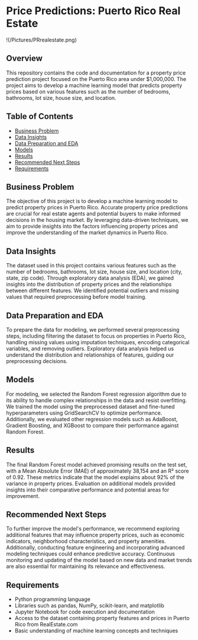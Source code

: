 # Price Predictions: Puerto Rico Real Estate
!(/Pictures/PRrealestate.png)
## Overview
This repository contains the code and documentation for a property price prediction project focused on the Puerto Rico area under $1,000,000. The project aims to develop a machine learning model that predicts property prices based on various features such as the number of bedrooms, bathrooms, lot size, house size, and location.

## Table of Contents
- [Business Problem](#business-problem)
- [Data Insights](#data-insights)
- [Data Preparation and EDA](#data-preparation-and-eda)
- [Models](#models)
- [Results](#results)
- [Recommended Next Steps](#recommended-next-steps)
- [Requirements](#requirements)



## Business Problem
The objective of this project is to develop a machine learning model to predict property prices in Puerto Rico. Accurate property price predictions are crucial for real estate agents and potential buyers to make informed decisions in the housing market. By leveraging data-driven techniques, we aim to provide insights into the factors influencing property prices and improve the understanding of the market dynamics in Puerto Rico.

## Data Insights
The dataset used in this project contains various features such as the number of bedrooms, bathrooms, lot size, house size, and location (city, state, zip code). Through exploratory data analysis (EDA), we gained insights into the distribution of property prices and the relationships between different features. We identified potential outliers and missing values that required preprocessing before model training.

## Data Preparation and EDA
To prepare the data for modeling, we performed several preprocessing steps, including filtering the dataset to focus on properties in Puerto Rico, handling missing values using imputation techniques, encoding categorical variables, and removing outliers. Exploratory data analysis helped us understand the distribution and relationships of features, guiding our preprocessing decisions.

## Models
For modeling, we selected the Random Forest regression algorithm due to its ability to handle complex relationships in the data and resist overfitting. We trained the model using the preprocessed dataset and fine-tuned hyperparameters using GridSearchCV to optimize performance. Additionally, we evaluated other regression models such as AdaBoost, Gradient Boosting, and XGBoost to compare their performance against Random Forest.

## Results
The final Random Forest model achieved promising results on the test set, with a Mean Absolute Error (MAE) of approximately 38,154 and an R² score of 0.92. These metrics indicate that the model explains about 92% of the variance in property prices. Evaluation on additional models provided insights into their comparative performance and potential areas for improvement.

## Recommended Next Steps
To further improve the model's performance, we recommend exploring additional features that may influence property prices, such as economic indicators, neighborhood characteristics, and property amenities. Additionally, conducting feature engineering and incorporating advanced modeling techniques could enhance predictive accuracy. Continuous monitoring and updating of the model based on new data and market trends are also essential for maintaining its relevance and effectiveness.

## Requirements
- Python programming language
- Libraries such as pandas, NumPy, scikit-learn, and matplotlib
- Jupyter Notebook for code execution and documentation
- Access to the dataset containing property features and prices in Puerto Rico from RealEstate.com
- Basic understanding of machine learning concepts and techniques
